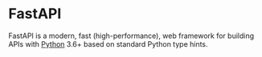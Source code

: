 # FastAPI

FastAPI is a modern, fast (high-performance), web framework for building APIs with [Python](Python) 3.6+ based on standard Python type hints.